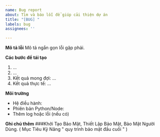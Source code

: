 ```yaml
---
name: Bug report
about: Tìm và báo lỗi để giúp cải thiện dự án
title: "[BUG] "
labels: bug
assignees: ''

---
```


**Mô tả lỗi**
Mô tả ngắn gọn lỗi gặp phải.

**Các bước để tái tạo**
1. ...
2. ...
3. Kết quả mong đợi: ...
4. Kết quả thực tế: ...

**Môi trường**
- Hệ điều hành:
- Phiên bản Python/Node:
- Thêm log hoặc lỗi (nếu có)

**Ghi chú thêm**
###Khởi Tạo Bảo Mật, Thiết Lập Bảo Mật, Bảo Mật Người Dùng.
   ( Mục Tiêu Kỹ Năng " quy trình bảo mật đầu cuối " )
